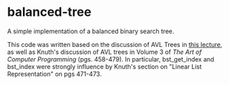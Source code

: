 # balanced-tree 
A simple implementation of a balanced binary search tree.

This code was written based on the discussion of AVL Trees in [this
lecture](https://www.youtube.com/watch?v=FNeL18KsWPc), as well as Knuth's
discussion of AVL trees in Volume 3 of *The Art of Computer Programming* (pgs.
458-479). In particular, bst_get_index and bst_index were strongly influence by
Knuth's section on "Linear List Representation" on pgs 471-473.
